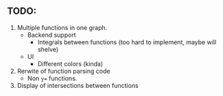 ## TODO:
1. Multiple functions in one graph.
    - Backend support
        - Integrals between functions (too hard to implement, maybe will shelve)
    - UI
        - Different colors (kinda)
2. Rerwite of function parsing code
    - Non `y=` functions.
3. Display of intersections between functions